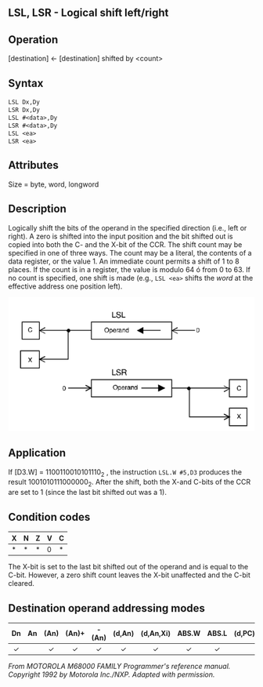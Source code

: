 ## LSL, LSR - Logical shift left/right

## Operation
[destination] ← [destination] shifted by \<count\>

## Syntax
```assembly
LSL Dx,Dy
LSR Dx,Dy
LSL #<data>,Dy
LSR #<data>,Dy
LSL <ea>
LSR <ea>
```

## Attributes
Size = byte, word, longword

## Description
Logically shift the bits of the operand in the specified direction
(i.e., left or right). A zero is shifted into the input position and the
bit shifted out is copied into both the C- and the X-bit of the CCR.
The shift count may be specified in one of three ways. The count
may be a literal, the contents of a data register, or the value 1. An
immediate count permits a shift of 1 to 8 places. If the count is in
a register, the value is modulo 64 ó from 0 to 63. If no count is
specified, one shift is made (e.g., `LSL <ea>` shifts the *word* at the
effective address one position left).

![LSL LSR schema](lsl.png)

## Application
If [D3.W] = 1100110010101110<sub>2</sub> , the instruction `LSL.W #5,D3`
produces the result 1001010111000000<sub>2</sub>. After the shift, both the
X-and C-bits of the CCR are set to 1 (since the last bit shifted out
was a 1).

## Condition codes
|X|N|Z|V|C|
|--|--|--|--|--|
|*|*|*|0|*|

The X-bit is set to the last bit shifted out of the operand and is
equal to the C-bit. However, a zero shift count leaves the X-bit
unaffected and the C-bit cleared.

## Destination operand addressing modes
|Dn|An|(An)|(An)+|-(An)|(d,An)|(d,An,Xi)|ABS.W|ABS.L|(d,PC)|(d,PC,Xn)|imm|
|:-:|:-:|:-:|:-:|:-:|:-:|:-:|:-:|:-:|:-:|:-:|:-:|
|✓||✓|✓|✓|✓|✓|✓|✓||||

*From MOTOROLA M68000 FAMILY Programmer's reference manual. Copyright 1992 by Motorola Inc./NXP. Adapted with permission.*